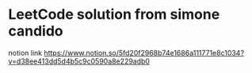 # LeetCode solution from simone candido

notion link https://www.notion.so/5fd20f2968b74e1686a111771e8c1034?v=d38ee413dd5d4b5c9c0590a8e229adb0
